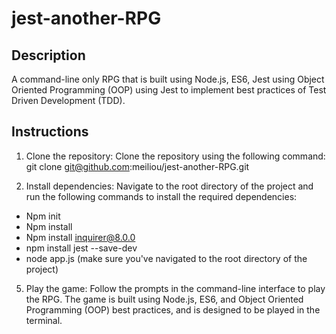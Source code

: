 # jest-another-RPG

## Description

A command-line only RPG that is built using Node.js, ES6, Jest using Object Oriented Programming (OOP) using Jest to implement best practices of Test Driven Development (TDD).

## Instructions

1. Clone the repository: Clone the repository using the following command: <br>
git clone git@github.com:meiliou/jest-another-RPG.git

2. Install dependencies: Navigate to the root directory of the project and run the following commands to install the required dependencies:<br>
- Npm init
- Npm install
- Npm install inquirer@8.0.0
- npm install jest --save-dev
- node app.js (make sure you've navigated to the root directory of the project)

5. Play the game: Follow the prompts in the command-line interface to play the RPG. The game is built using Node.js, ES6, and Object Oriented Programming (OOP) best practices, and is designed to be played in the terminal.
